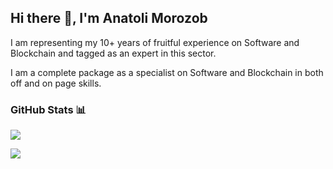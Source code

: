## Hi there 👋, I'm Anatoli Morozob
I am representing my 10+ years of fruitful experience on Software and Blockchain and tagged as an expert in this sector.

I am a complete package as a specialist on Software and Blockchain in both off and on page skills.

### GitHub Stats 📊
![](https://github-readme-stats.vercel.app/api?username=AnatoliProM&theme=city_light&hide_border=false&include_all_commits=true&count_private=true)<br/>


[![](https://visitcount.itsvg.in/api?id=AnatoliProM&icon=0&color=0)](https://visitcount.itsvg.in)
